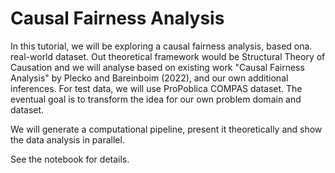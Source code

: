 # Causal Fairness Analysis

In this tutorial, we will be exploring a causal fairness analysis, based ona. real-world dataset. Out theoretical framework would be Structural Theory of Causation and we will analyse based on existing work "Causal Fairness Analysis" by Plecko and Bareinboim (2022), and our own additional inferences. For test data, we will use ProPoblica COMPAS dataset. The eventual goal is to transform the idea for our own problem domain and dataset.

We will generate a computational pipeline, present it theoretically and show the data analysis in parallel.

See the notebook for details.
